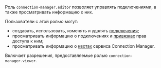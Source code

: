 Роль `connection-manager.editor` позволяет управлять подключениями, а также просматривать информацию о них.

Пользователи с этой ролью могут:
* создавать, использовать, изменять и удалять [подключения](../../metadata-hub/concepts/connection-manager.md);
* просматривать информацию о подключениях и [привязках](../../iam/concepts/access-control/index.md#access-bindings) прав доступа к ним;
* просматривать информацию о [квотах](../../metadata-hub/concepts/limits.md) сервиса Connection Manager.

Включает разрешения, предоставляемые ролью `connection-manager.viewer`.
